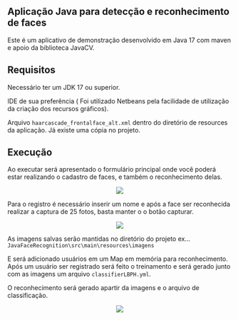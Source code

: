 ## Aplicação Java para detecção e reconhecimento de faces

Este é um aplicativo de demonstração desenvolvido em Java 17 com maven e apoio da biblioteca JavaCV.

## Requisitos

Necessário ter um JDK 17 ou superior.

IDE de sua preferência ( Foi utilizado Netbeans pela facilidade de utilização da criação dos recursos gráficos).

Arquivo `haarcascade_frontalface_alt.xml` dentro do diretório de resources da aplicação. Já existe uma cópia no projeto.

## Execução
Ao executar será apresentado o formulário principal onde você poderá estar
realizando o cadastro de faces, e também o reconhecimento delas.
<div align="center">
  <img src="https://user-images.githubusercontent.com/30123041/197622345-22888b9e-481d-4c24-87cf-1c793ebf0904.png"/>
</div>  


Para o registro é necessário inserir um nome e após a face ser reconhecida realizar a captura de 25 fotos, basta manter o o botão capturar.
<div align="center">
  <img src="https://user-images.githubusercontent.com/30123041/197623837-b3eea08a-996c-49e3-a7c2-a4d16f80631e.png"/>
</div>  

As imagens salvas serão mantidas no diretório do projeto ex... `JavaFaceRecognition\src\main\resources\imagens`

E será adicionado usuários em um Map em memória para reconhecimento.
Após um usuário ser registrado será feito o treinamento e será gerado junto com as imagens
um arquivo `classifierLBPH.yml`.

O reconhecimento será gerado apartir da imagens e o arquivo de classificação.
<div align="center">
  <img src="https://user-images.githubusercontent.com/30123041/197624225-a85056e3-c0b5-462a-9bf8-ef9d89ba1f89.png"/>
</div>  
